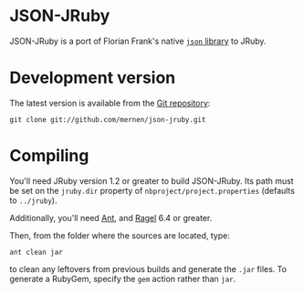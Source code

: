 JSON-JRuby
==========

JSON-JRuby is a port of Florian Frank's native
[`json` library](http://json.rubyforge.org/) to JRuby.


Development version
===================

The latest version is available from the
[Git repository](http://github.com/mernen/json-jruby/tree):

    git clone git://github.com/mernen/json-jruby.git


Compiling
=========

You'll need JRuby version 1.2 or greater to build JSON-JRuby.
Its path must be set on the `jruby.dir` property of
`nbproject/project.properties` (defaults to `../jruby`).

Additionally, you'll need [Ant](http://ant.apache.org/), and
[Ragel](http://www.colm.net/open-source/ragel/) 6.4 or greater.

Then, from the folder where the sources are located, type:

    ant clean jar

to clean any leftovers from previous builds and generate the `.jar` files.
To generate a RubyGem, specify the `gem` action rather than `jar`.
